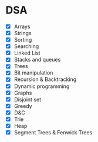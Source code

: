 # DSA

- [x] Arrays
- [x] Strings
- [x] Sorting
- [x] Searching
- [x] Linked List
- [x] Stacks and queues
- [x] Trees
- [x] Bit manipulation
- [x] Recursion & Backtracking
- [x] Dynamic programming
- [x] Graphs
- [x] Disjoint set
- [x] Greedy 
- [x] D&C
- [x] Trie
- [x] Heap
- [x] Segment Trees & Fenwick Trees
